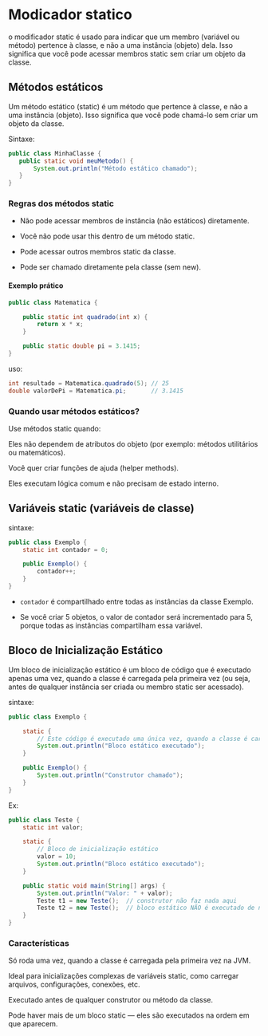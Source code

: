 # Modicador statico

 o modificador static é usado para indicar que um membro (variável ou método) pertence à classe, e não a uma instância (objeto) dela. Isso significa que você pode acessar membros static sem criar um objeto da classe.

 ## Métodos estáticos
 Um método estático (static) é um método que pertence à classe, e não a uma instância (objeto). Isso significa que você pode chamá-lo sem criar um objeto da classe.

 Sintaxe:
 ````java
public class MinhaClasse {
    public static void meuMetodo() {
        System.out.println("Método estático chamado");
    }
}
````
### Regras dos métodos static
* Não pode acessar membros de instância (não estáticos) diretamente.

* Você não pode usar this dentro de um método static.

* Pode acessar outros membros static da classe.

* Pode ser chamado diretamente pela classe (sem new).

#### Exemplo prático
````java
public class Matematica {

    public static int quadrado(int x) {
        return x * x;
    }

    public static double pi = 3.1415;
}
````

uso:
````java
int resultado = Matematica.quadrado(5); // 25
double valorDePi = Matematica.pi;       // 3.1415
````

### Quando usar métodos estáticos?
Use métodos static quando:

Eles não dependem de atributos do objeto (por exemplo: métodos utilitários ou matemáticos).

Você quer criar funções de ajuda (helper methods).

Eles executam lógica comum e não precisam de estado interno.


## Variáveis static (variáveis de classe)
sintaxe:
````java
public class Exemplo {
    static int contador = 0;

    public Exemplo() {
        contador++;
    }
}
````
* ``contador`` é compartilhado entre todas as instâncias da classe Exemplo.

* Se você criar 5 objetos, o valor de contador será incrementado para 5, porque todas as instâncias compartilham essa variável.


## Bloco de Inicialização Estático

Um bloco de inicialização estático é um bloco de código que é executado apenas uma vez, quando a classe é carregada pela primeira vez (ou seja, antes de qualquer instância ser criada ou membro static ser acessado).

sintaxe:
````java
public class Exemplo {

    static {
        // Este código é executado uma única vez, quando a classe é carregada
        System.out.println("Bloco estático executado");
    }

    public Exemplo() {
        System.out.println("Construtor chamado");
    }
}
````

Ex:
````java
public class Teste {
    static int valor;

    static {
        // Bloco de inicialização estático
        valor = 10;
        System.out.println("Bloco estático executado");
    }

    public static void main(String[] args) {
        System.out.println("Valor: " + valor);
        Teste t1 = new Teste();  // construtor não faz nada aqui
        Teste t2 = new Teste();  // bloco estático NÃO é executado de novo
    }
}
````


### Características
Só roda uma vez, quando a classe é carregada pela primeira vez na JVM.

Ideal para inicializações complexas de variáveis static, como carregar arquivos, configurações, conexões, etc.

Executado antes de qualquer construtor ou método da classe.

Pode haver mais de um bloco static — eles são executados na ordem em que aparecem.


